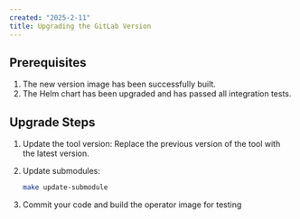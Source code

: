 ```yaml
---
created: "2025-2-11"
title: Upgrading the GitLab Version
---
```


## Prerequisites

1. The new version image has been successfully built.
2. The Helm chart has been upgraded and has passed all integration tests.

## Upgrade Steps

1. Update the tool version: Replace the previous version of the tool with the latest version.
2. Update submodules:

    ```bash
    make update-submodule
    ```

3. Commit your code and build the operator image for testing

